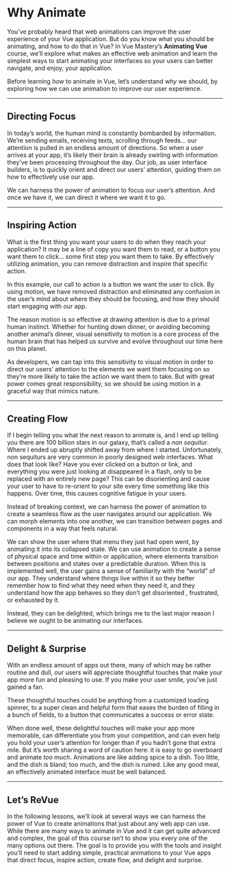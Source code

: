 # Why Animate

You’ve probably heard that web animations can improve the user experience of your Vue application. But do you know what you should be animating, and how to do that in Vue? In Vue Mastery’s **Animating Vue** course, we’ll explore what makes an effective web animation and learn the simplest ways to start animating your interfaces so your users can better navigate, and enjoy, your application.

Before learning _how_ to animate in Vue, let’s understand _why_ we should, by exploring how we can use animation to improve our user experience.

---

## Directing Focus

In today’s world, the human mind is constantly bombarded by information. We’re sending emails, receiving texts, scrolling through feeds… our attention is pulled in an endless amount of directions. So when a user arrives at your app, it’s likely their brain is already swirling with information they’ve been processing throughout the day. Our job, as user interface builders, is to quickly orient and direct our users’ attention, guiding them on how to effectively use our app.

We can harness the power of animation to focus our user’s attention. And once we have it, we can direct it where we want it to go.

---

## Inspiring Action

What is the first thing you want your users to do when they reach your application? It may be a line of copy you want them to read, or a button you want them to click… some first step you want them to take. By effectively utilizing animation, you can remove distraction and inspire that specific action.

In this example, our call to action is a button we want the user to click. By using motion, we have removed distraction and eliminated any confusion in the user’s mind about where they should be focusing, and how they should start engaging with our app.

The reason motion is so effective at drawing attention is due to a primal human instinct. Whether for hunting down dinner, or avoiding becoming another animal’s dinner, visual sensitivity to motion is a core process of the human brain that has helped us survive and evolve throughout our time here on this planet.

As developers, we can tap into this sensitivity to visual motion in order to direct our users’ attention to the elements we want them focusing on so they’re more likely to take the action we want them to take. But with great power comes great responsibility, so we should be using motion in a graceful way that mimics nature.

---

## Creating Flow

If I begin telling you what the next reason to animate is, and I end up telling you there are 100 billion stars in our galaxy, that’s called a _non sequitur_. Where I ended up abruptly shifted away from where I started. Unfortunately, non sequiturs are very common in poorly designed web interfaces. What does that look like? Have you ever clicked on a button or link, and everything you were just looking at disappeared in a flash, only to be replaced with an entirely new page? This can be disorienting and cause your user to have to re-orient to your site every time something like this happens. Over time, this causes cognitive fatigue in your users.

Instead of breaking context, we can harness the power of animation to create a seamless flow as the user navigates around our application. We can morph elements into one another, we can transition between pages and components in a way that feels natural.

We can show the user where that menu they just had open went, by animating it into its collapsed state. We can use animation to create a sense of physical space and time within or application, where elements transition between positions and states over a predictable duration. When this is implemented well, the user gains a sense of familiarity with the “world” of our app. They understand where things live within it so they better remember how to find what they need when they need it, and they understand how the app behaves so they don’t get disoriented , frustrated, or exhausted by it.

Instead, they can be delighted, which brings me to the last major reason I believe we ought to be animating our interfaces.

---

## Delight & Surprise

With an endless amount of apps out there, many of which may be rather routine and dull, our users will appreciate thoughtful touches that make your app more fun and pleasing to use. If you make your user smile, you’ve just gained a fan.

These thoughtful touches could be anything from a customized loading spinner, to a super clean and helpful form that eases the burden of filling in a bunch of fields, to a button that communicates a success or error state.

When done well, these delightful touches will make your app more memorable, can differentiate you from your competition, and can even help you hold your user’s attention for longer than if you hadn’t gone that extra mile. But it’s worth sharing a word of caution here: it is easy to go overboard and animate _too much_. Animations are like adding spice to a dish. Too little, and the dish is bland; too much, and the dish is ruined. Like any good meal, an effectively animated interface must be well balanced.

---

## Let’s ReVue

In the following lessons, we’ll look at several ways we can harness the power of Vue to create animations that just about any web app can use. While there are many ways to animate in Vue and it can get quite advanced and complex, the goal of this course isn’t to show you every one of the many options out there. The goal is to provide you with the tools and insight you’ll need to start adding simple, practical animations to your Vue apps that direct focus, inspire action, create flow, and delight and surprise.
